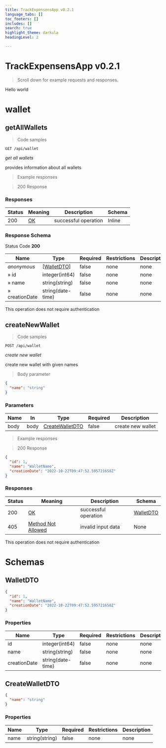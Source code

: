 ```yaml
---
title: TrackExpensensApp v0.2.1
language_tabs: []
toc_footers: []
includes: []
search: true
highlight_theme: darkula
headingLevel: 2

---
```


<!-- Generator: Widdershins v4.0.1 -->

<h1 id="trackexpensensapp">TrackExpensensApp v0.2.1</h1>

> Scroll down for example requests and responses.

Hello world

<h1 id="trackexpensensapp-wallet">wallet</h1>

## getAllWallets

<a id="opIdgetAllWallets"></a>

> Code samples

`GET /api/wallet`

*get all wallets*

provides information about all wallets

> Example responses

> 200 Response

<h3 id="getallwallets-responses">Responses</h3>

|Status|Meaning|Description|Schema|
|---|---|---|---|
|200|[OK](https://tools.ietf.org/html/rfc7231#section-6.3.1)|successful operation|Inline|

<h3 id="getallwallets-responseschema">Response Schema</h3>

Status Code **200**

|Name|Type|Required|Restrictions|Description|
|---|---|---|---|---|
|*anonymous*|[[WalletDTO](#schemawalletdto)]|false|none|none|
|» id|integer(int64)|false|none|none|
|» name|string(string)|false|none|none|
|» creationDate|string(date-time)|false|none|none|

<aside class="success">
This operation does not require authentication
</aside>

## createNewWallet

<a id="opIdcreateNewWallet"></a>

> Code samples

`POST /api/wallet`

*create new wallet*

create new wallet with given names

> Body parameter

```json
{
  "name": "string"
}
```

<h3 id="createnewwallet-parameters">Parameters</h3>

|Name|In|Type|Required|Description|
|---|---|---|---|---|
|body|body|[CreateWalletDTO](#schemacreatewalletdto)|false|create new wallet|

> Example responses

> 200 Response

```json
{
  "id": 1,
  "name": "WalletName",
  "creationDate": "2022-10-22T09:47:52.595721658Z"
}
```

<h3 id="createnewwallet-responses">Responses</h3>

|Status|Meaning|Description|Schema|
|---|---|---|---|
|200|[OK](https://tools.ietf.org/html/rfc7231#section-6.3.1)|successful operation|[WalletDTO](#schemawalletdto)|
|405|[Method Not Allowed](https://tools.ietf.org/html/rfc7231#section-6.5.5)|invalid input data|None|

<aside class="success">
This operation does not require authentication
</aside>

# Schemas

<h2 id="tocS_WalletDTO">WalletDTO</h2>
<!-- backwards compatibility -->
<a id="schemawalletdto"></a>
<a id="schema_WalletDTO"></a>
<a id="tocSwalletdto"></a>
<a id="tocswalletdto"></a>

```json
{
  "id": 1,
  "name": "WalletName",
  "creationDate": "2022-10-22T09:47:52.595721658Z"
}

```

### Properties

|Name|Type|Required|Restrictions|Description|
|---|---|---|---|---|
|id|integer(int64)|false|none|none|
|name|string(string)|false|none|none|
|creationDate|string(date-time)|false|none|none|

<h2 id="tocS_CreateWalletDTO">CreateWalletDTO</h2>
<!-- backwards compatibility -->
<a id="schemacreatewalletdto"></a>
<a id="schema_CreateWalletDTO"></a>
<a id="tocScreatewalletdto"></a>
<a id="tocscreatewalletdto"></a>

```json
{
  "name": "string"
}

```

### Properties

|Name|Type|Required|Restrictions|Description|
|---|---|---|---|---|
|name|string(string)|false|none|none|

